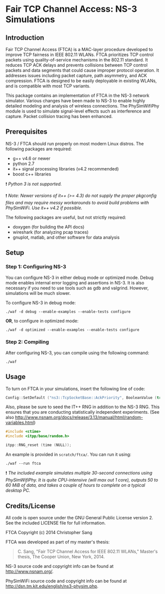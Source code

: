 Fair TCP Channel Access: NS-3 Simulations
=========================================

Introduction
------------

Fair TCP Channel Access (FTCA) is a MAC-layer procedure developed to improve
TCP fairness in IEEE 802.11 WLANs. FTCA prioritizes TCP control packets using
quality-of-service mechanisms in the 802.11 standard. It reduces TCP ACK
delays and prevents collisions between TCP control packets and data segments
that could cause improper protocol operation. It addresses issues including
packet capture, path asymmetry, and ACK compression. FTCA is designed to be
easily deployable in existing WLANs, and is compatible with most TCP variants.

This package contains an implementation of FTCA in the NS-3 network simulator.
Various changes have been made to NS-3 to enable highly detailed modeling and
analysis of wireless connections. The PhySimWifiPhy module is used to simulate
signal-level effects such as interference and capture. Packet collision
tracing has been enhanced.


Prerequisites
-------------

NS-3 / FTCA should run properly on most modern Linux distros.
The following packages are required:

* g++ v4.6 or newer
* python 2.7
* it++ signal processing libraries (v4.2 recommended)
* boost c++ libraries

:exclamation: *Python 3 is not supported.*

:exclamation: *Note: Newer versions of it++ (>= 4.3) do not supply the proper
pkgconfig files and may require messy workarounds to avoid build problems with
PhySimWiFi. Use it++ v4.2 if possible.*

The following packages are useful, but not strictly required:

* doxygen (for building the API docs)
* wireshark (for analyzing pcap traces)
* gnuplot, matlab, and other software for data analysis


Setup
-----

### Step 1: Configuring NS-3

You can configure NS-3 in either debug mode or optimized mode. Debug mode
enables internal error logging and assertions in NS-3. It is also necessary if
you need to use tools such as gdb and valgrind. However, simulations will be
much slower.

To configure NS-3 in debug mode:

    ./waf -d debug --enable-examples --enable-tests configure

**OR**, to configure in optimized mode:

    ./waf -d optimized --enable-examples --enable-tests configure

### Step 2: Compiling

After configuring NS-3, you can compile using the following command:

    ./waf


Usage
-----

To turn on FTCA in your simulations, insert the following line of code:
```C++
Config::SetDefault ("ns3::TcpSocketBase::AckPriority", BooleanValue (true));
```

Also, please be sure to seed the IT++ RNG in addition to the NS-3 RNG.
This ensures that you are conducting statistically independent experiments.
(See also http://www.nsnam.org/docs/release/3.13/manual/html/random-variables.html)
```C++
#include <ctime>
#include <itpp/base/random.h>

itpp::RNG_reset (time (NULL));
```

An example is provided in `scratch/ftca/`. You can run it using:

    ./waf --run ftca

:exclamation: *The included example simulates multiple 30-second connections
using PhySimWifiPhy. It is quite CPU-intensive (will max out 1 core), outputs
50 to 60 MiB of data, and takes a couple of hours to complete on a typical
desktop PC.*


Credits/License
---------------

All code is open source under the GNU General Public License version 2.
See the included LICENSE file for full information.

FTCA Copyright (c) 2014 Christopher Sang

FTCA was developed as part of my master's thesis:
> C. Sang, "Fair TCP Channel Access for IEEE 802.11 WLANs," Master's thesis,
The Cooper Union, New York, 2014.

NS-3 source code and copyright info can be found at http://www.nsnam.org/.

PhySimWiFi source code and copyright info can be found at
http://dsn.tm.kit.edu/english/ns3-physim.php.

